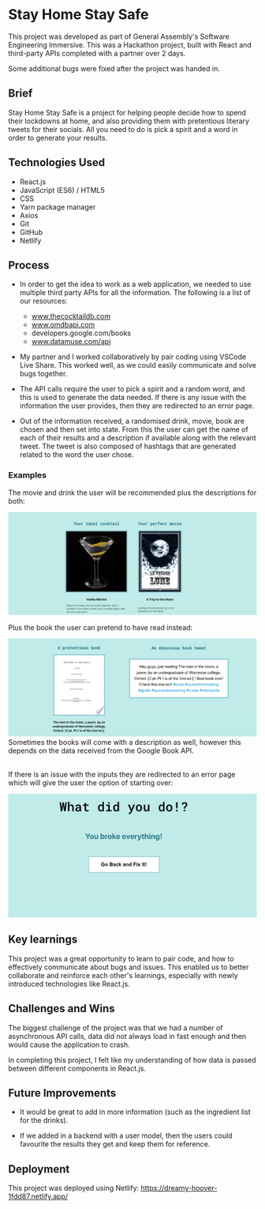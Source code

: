 # Stay Home Stay Safe

This project was developed as part of General Assembly's Software Engineering Immersive. This was a Hackathon project, built with React and third-party APIs completed with a partner over 2 days.

Some additional bugs were fixed after the project was handed in.

## Brief

Stay Home Stay Safe is a project for helping people decide how to spend their lockdowns at home, and also providing them with pretentious literary tweets for their socials. All you need to do is pick a spirit and a word in order to generate your results.

## Technologies Used

* React.js
* JavaScript (ES6) / HTML5
* CSS
* Yarn package manager
* Axios
* Git
* GitHub
* Netlify

## Process

* In order to get the idea to work as a web application, we needed to use multiple third party APIs for all the information. The following is a list of our resources: 
    * www.thecocktaildb.com
    * www.omdbapi.com
    * developers.google.com/books
    * www.datamuse.com/api

* My partner and I worked collaboratively by pair coding using VSCode Live Share. This worked well, as we could easily communicate and solve bugs together.

* The API calls require the user to pick a spirit and a random word, and this is used to generate the data needed. If there is any issue with the information the user provides, then they are redirected to an error page.

* Out of the information received, a randomised drink, movie, book are chosen and then set into state. From this the user can get the name of each of their results and a description if available along with the relevant tweet. The tweet is also composed of hashtags that are generated related to the word the user chose.

### Examples

The movie and drink the user will be recommended plus the descriptions for both:

![movie and drink example image](/assets/movie-drink.png)



Plus the book the user can pretend to have read instead:

![book tweet example image](/assets/book-tweet.png)
Sometimes the books will come with a description as well, however this depends on the data received from the Google Book API.
<br />
<br/>

If there is an issue with the inputs they are redirected to an error page which will give the user the option of starting over:

![error page example image](/assets/error-page.png)


## Key learnings

This project was a great opportunity to learn to pair code, and how to effectively communicate about bugs and issues. This enabled us to better collaborate and reinforce each other's learnings, especially with newly introduced technologies like React.js.

## Challenges and Wins

The biggest challenge of the project was that we had a number of asynchronous API calls, data did not always load in fast enough and then would cause the application to crash. 

In completing this project, I felt like my understanding of how data is passed between different components in React.js.

## Future Improvements

* It would be great to add in more information (such as the ingredient list for the drinks).

* If we added in a backend with a user model, then the users could favourite the results they get and keep them for reference.

## Deployment 

This project was deployed using Netlify:
https://dreamy-hoover-1fdd87.netlify.app/

